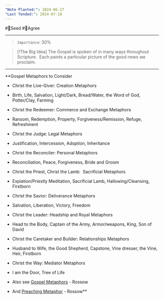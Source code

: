 ```yaml
---
"Note Planted:": 2024-06-27
"Last Tended:": 2024-07-18
---
```

#🌱Seed  #🙂Agree  
****
> `Importance`: 30%
 
> [!The Big Idea]
> The Gospel is spoken of in many ways throughout Scripture.  Each paints a particular picture of the good news we proclaim.

****
**Gospel Metaphors to Consider

- Christ the Live-Giver: Creation Metaphors

- Birth, Life, Salvation, Light/Dark, Bread/Water, the Word of God, Potter/Clay, Farming

- Christ the Redeemer: Commerce and Exchange Metaphors

- Ransom, Redemption, Property, Forgiveness/Remission, Refuge, Refreshment

- Christ the Judge: Legal Metaphors

- Justification, Intercession, Adoption, Inheritance

- Christ the Reconciler: Personal Metaphors 

- Reconciliation, Peace, Forgiveness, Bride and Groom

- Christ the Priest, Christ the Lamb:  Sacrificial Metaphors

- Expiation/Priestly Meditation, Sacrificial Lamb, Hallowing/Cleansing, Firstborn

- Christ the Savior: Deliverance Metaphors

- Salvation, Liberation, Victory, Freedom

- Christ the Leader: Headship and Royal Metaphors

- Head to the Body, Captain of the Army, Armor/weapons, King, Son of David 

- Christ the Caretaker and Builder: Relationships Metaphors

- Husband to Wife, the Good Shepherd, Capstone, Vine dresser, the Vine, Heir, Firstborn

- Christ the Way: Mediator Metaphors

- I am the Door, Tree of Life

- Also see [Gospel Metaphors](https://drive.google.com/file/d/1JeQPDmR-xuTyDbopzn-RSyghc3-SZPbZ/view?usp=sharing) - Rossow 
- And [Preaching Metaphor](https://drive.google.com/file/d/1U69H2WGgy9h-J1H7qNf1yOxmJLTZ7jG8/view?usp=sharing) - Rossow**